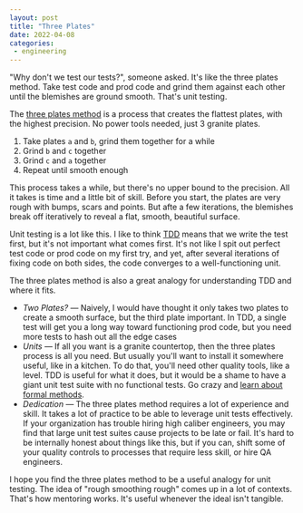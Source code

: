 ```yaml
---
layout: post
title: "Three Plates"
date: 2022-04-08
categories:
 - engineering
---
```


"Why don't we test our tests?", someone asked. It's like the three plates method. Take test code and
prod code and grind them against each other until the blemishes are ground smooth. That's unit testing.

The [three plates method](https://ericweinhoffer.com/blog/2017/7/30/the-whitworth-three-plates-method)
is a process that creates the flattest plates, with the highest precision. No power tools needed, 
just 3 granite plates. 

1. Take plates `a` and `b`, grind them together for a while
2. Grind `b` and `c` together
3. Grind `c` and `a` together
4. Repeat until smooth enough

This process takes a while, but there's no upper bound to the precision. All it takes is time and a
little bit of skill. Before you start, the plates are very rough with bumps, scars and points. But 
afte a few iterations, the blemishes break off iteratively to reveal a flat, smooth, beautiful surface.

Unit testing is a lot like this. I like to think [TDD][tdd] means that we write the test first, but it's
not important what comes first. It's not like I spit out perfect test code or prod code on my first try, 
and yet, after several iterations of fixing code on both sides, the code converges to a well-functioning
unit. 

The three plates method is also a great analogy for understanding TDD and where it fits. 

* _*Two Plates?*_ — Naively, I would have thought it only takes two plates to create a smooth surface,
    but the third plate important. In TDD, a single test will get you a long way toward functioning prod
    code, but you need more tests to hash out all the edge cases
* _*Units*_ — If all you want is a granite countertop, then the three plates process is all you need. But
    usually you'll want to install it somewhere useful, like in a kitchen. To do that, you'll need other
    quality tools, like a level. TDD is useful for what it does, but it would be a shame to have a 
    giant unit test suite with no functional tests. Go crazy and [learn about formal methods][fm].
* _*Dedication*_ — The three plates method requires a lot of experience and skill. It takes a lot of
    practice to be able to leverage unit tests effectively. If your organization has trouble hiring
    high caliber engineers, you may find that large unit test suites cause projects to be late or fail.
    It's hard to be internally honest about things like this, but if you can, shift some of your quality
    controls to processes that require less skill, or hire QA engineers.

I hope you find the three plates method to be a useful analogy for unit testing. The idea of "rough 
smoothing rough" comes up in a lot of contexts. That's how mentoring works. It's useful whenever the
ideal isn't tangible.

 [tdd]: https://www.agilealliance.org/glossary/tdd/#q=~(infinite~false~filters~(postType~(~'page~'post~'aa_book~'aa_event_session~'aa_experience_report~'aa_glossary~'aa_research_paper~'aa_video)~tags~(~'tdd))~searchTerm~'~sort~false~sortDirection~'asc~page~1)
 [fm]: https://learntla.com/introduction/
